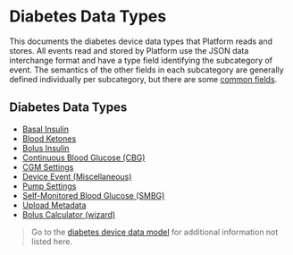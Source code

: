 # Diabetes Data Types

This documents the diabetes device data types that Platform reads and stores. All events read and stored by Platform use the JSON data interchange format and have a type field identifying the subcategory of event. The semantics of the other fields in each subcategory are generally defined individually per subcategory, but there are some [common fields](./common-fields.md).

## Diabetes Data Types

* [Basal Insulin](./data-types/basal.md)
* [Blood Ketones](./data-types/blood-ketones.md)
* [Bolus Insulin](./data-types/bolus.md)
* [Continuous Blood Glucose (CBG)](./data-types/cbg.md) 
* [CGM Settings](./data-types/cgm-settings.md)
* [Device Event (Miscellaneous)](./data-types/device-event.md)
* [Pump Settings](./data-types/pump-settings.md)
* [Self-Monitored Blood Glucose (SMBG)](./data-types/pump-settings/smbg.md)
* [Upload Metadata](./data-types/pump-settings/upload.md)
* [Bolus Calculator (wizard)](./data-types/pump-settings/calculator.md)

<!-- theme: info -->

> Go to the [diabetes device data model](../device-data.md) for additional information not listed here.
